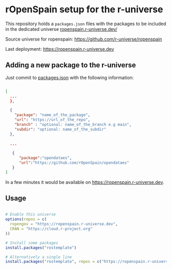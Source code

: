 # rOpenSpain setup for the r-universe

This repository holds a `packages.json` files
with the packages to be included in the dedicated universe 
[ropenspain.r-universe.dev/](https://ropenspain.r-universe.dev)


Source universe for ropenspain: <https://github.com/r-universe/ropenspain>

Last deployment: <https://ropenspain.r-universe.dev>

## Adding a new package to the r-universe

Just commit to [packages.json](https://github.com/rOpenSpain/universe/blob/master/packages.json) with the following information:

```json

[
  ...
  },

  {
    "package": "name_of_the_package",
    "url": "https://url_of_the_repo",
    "branch" : "optional: name_of_the_branch e.g main",
    "subdir": "optional: name_of_the_subdir"
  },
  
  ...
  
   {
      "package":"opendataes",
      "url":"https://github.com/rOpenSpain/opendataes"
   }
]
```

In a few minutes it would be available on 
<https://ropenspain.r-universe.dev>.  

## Usage

```r

# Enable this universe
options(repos = c(
  ropengov = "https://ropenspain.r-universe.dev",
  CRAN = "https://cloud.r-project.org"
))

# Install some packages
install.packages("rostemplate")

# Alternatively a single line
install.packages("rostemplate", repos = c("https://ropenspain.r-universe.dev", "https://cloud.r-project.org"))


```
